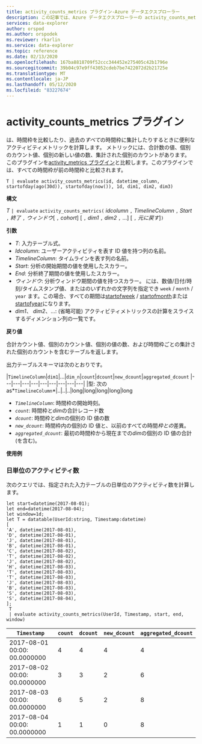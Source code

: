 ```yaml
---
title: activity_counts_metrics プラグイン-Azure データエクスプローラー
description: この記事では、Azure データエクスプローラーの activity_counts_metrics プラグインについて説明します。
services: data-explorer
author: orspod
ms.author: orspodek
ms.reviewer: rkarlin
ms.service: data-explorer
ms.topic: reference
ms.date: 02/13/2020
ms.openlocfilehash: 167ba8818709f52ccc344452e275405c42b1796e
ms.sourcegitcommit: 39b04c97e9ff43052cdeb7be7422072d2b21725e
ms.translationtype: MT
ms.contentlocale: ja-JP
ms.lasthandoff: 05/12/2020
ms.locfileid: "83227674"
---
```

# <a name="activity_counts_metrics-plugin"></a>activity_counts_metrics プラグイン

は、時間枠を比較したり、過去の*すべて*の時間枠に集計したりするときに便利なアクティビティメトリックを計算します。 メトリックには、合計数の値、個別のカウント値、個別の新しい値の数、集計された個別のカウントがあります。 このプラグインを[activity_metrics プラグイン](activity-metrics-plugin.md)と比較します。このプラグインでは、すべての時間枠が前の時間枠と比較されます。

```kusto
T | evaluate activity_counts_metrics(id, datetime_column, startofday(ago(30d)), startofday(now()), 1d, dim1, dim2, dim3)
```

**構文**

*T* `| evaluate` `activity_counts_metrics(` *idcolumn* `,` *TimelineColumn* `,` *Start* `,` *終了* `,` *ウィンドウ*[ `,` *cohort*] [ `,` *dim1* `,` *dim2* `,` ...] [ `,` *元に戻す*]`)`

**引数**

* *T*: 入力テーブル式。
* *Idcolumn*: ユーザーアクティビティを表す ID 値を持つ列の名前。 
* *TimelineColumn*: タイムラインを表す列の名前。
* *Start*: 分析の開始期間の値を使用したスカラー。
* *End*: 分析終了期間の値を使用したスカラー。
* *ウィンドウ*: 分析ウィンドウ期間の値を持つスカラー。 には、数値/日付/時刻/タイムスタンプ値、またはのいずれかの文字列を指定でき `week` / `month` / `year` ます。この場合、すべての期間は[startofweek](startofweekfunction.md) / [startofmonth](startofmonthfunction.md)または[startofyear](startofyearfunction.md)になります。 
* *dim1*、 *dim2*、...: (省略可能) アクティビティメトリックスの計算をスライスするディメンション列の一覧です。

**戻り値**

合計カウント値、個別のカウント値、個別の値の数、および時間枠ごとの集計された個別のカウントを含むテーブルを返します。

出力テーブルスキーマは次のとおりです。

|`TimelineColumn`|`dim1`|...|`dim_n`|`count`|`dcount`|`new_dcount`|`aggregated_dcount`
|---|---|---|---|---|---|---|---|---|
|型: 次の as*`TimelineColumn`*|..|..|..|long|long|long|long|long


* *`TimelineColumn`*: 時間枠の開始時刻。
* *`count`*: 時間枠と*dim*の合計レコード数
* *`dcount`*: 時間枠と*dim*の個別の ID 値の数
* *`new_dcount`*: 時間枠内の個別の ID 値と、以前のすべての時間*枠との*差異。 
* *`aggregated_dcount`*: 最初の時間枠から現在までの*dim*の個別の ID 値の合計 (を含む)。

**使用例**

### <a name="daily-activity-counts"></a>日単位のアクティビティ数 

次のクエリでは、指定された入力テーブルの日単位のアクティビティ数を計算します。

<!-- csl: https://help.kusto.windows.net:443/Samples -->
```kusto
let start=datetime(2017-08-01);
let end=datetime(2017-08-04);
let window=1d;
let T = datatable(UserId:string, Timestamp:datetime)
[
'A', datetime(2017-08-01),
'D', datetime(2017-08-01), 
'J', datetime(2017-08-01),
'B', datetime(2017-08-01),
'C', datetime(2017-08-02),  
'T', datetime(2017-08-02),
'J', datetime(2017-08-02),
'H', datetime(2017-08-03),
'T', datetime(2017-08-03),
'T', datetime(2017-08-03),
'J', datetime(2017-08-03),
'B', datetime(2017-08-03),
'S', datetime(2017-08-03),
'S', datetime(2017-08-04),
];
 T 
 | evaluate activity_counts_metrics(UserId, Timestamp, start, end, window)
```

|`Timestamp`|`count`|`dcount`|`new_dcount`|`aggregated_dcount`|
|---|---|---|---|---|
|2017-08-01 00:00: 00.0000000|4|4|4|4|
|2017-08-02 00:00: 00.0000000|3|3|2|6|
|2017-08-03 00:00: 00.0000000|6|5|2|8|
|2017-08-04 00:00: 00.0000000|1|1|0|8|


